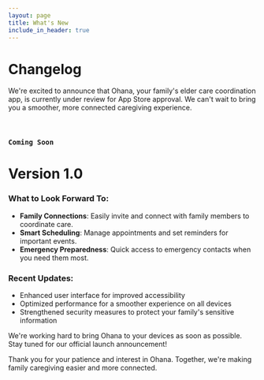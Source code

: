 ```yaml
---
layout: page
title: What's New
include_in_header: true
---
```


# Changelog

We're excited to announce that Ohana, your family's elder care coordination app, is currently under review for App Store approval. We can't wait to bring you a smoother, more connected caregiving experience.

<br>

### `Coming Soon`

# **Version 1.0**

### What to Look Forward To:

- **Family Connections**: Easily invite and connect with family members to coordinate care.
- **Smart Scheduling**: Manage appointments and set reminders for important events.
- **Emergency Preparedness**: Quick access to emergency contacts when you need them most.

### Recent Updates:

- Enhanced user interface for improved accessibility
- Optimized performance for a smoother experience on all devices
- Strengthened security measures to protect your family's sensitive information

We're working hard to bring Ohana to your devices as soon as possible. Stay tuned for our official launch announcement!

Thank you for your patience and interest in Ohana. Together, we're making family caregiving easier and more connected.
